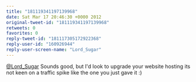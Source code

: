 ```yaml
---
title: "181119341197139968"
date: Sat Mar 17 20:46:30 +0000 2012
original-tweet-id: "181119341197139968"
retweets: 0
favorites: 0
reply-tweet-id: "181117305172922368"
reply-user-id: "160926944"
reply-user-screen-name: "Lord_Sugar"
---
```

<a href="https://twitter.com/Lord_Sugar">@Lord_Sugar</a> Sounds good, but I'd look to upgrade your website hosting its not keen on a traffic spike like the one you just gave it :)
